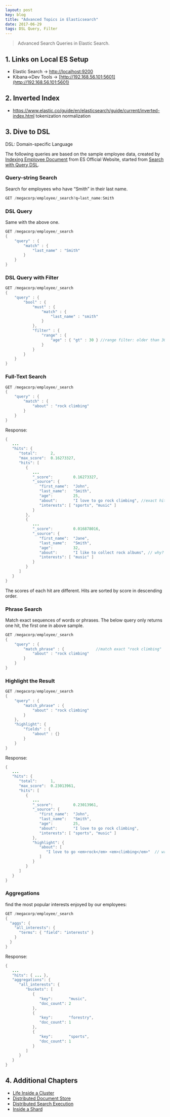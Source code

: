 ```yaml
---
layout: post
key: blog
title: "Advanced Topics in Elasticsearch"
date: 2017-06-29
tags: DSL Query, Filter
---
```


> Advanced Search Queries in Elastic Search.

## 1. Links on Local ES Setup
* Elastic Search -> [http://localhost:9200](http://localhost:9200)
* Kibana->Dev Tools -> [http://192.168.56.101:5601](http://192.168.56.101:5601)

## 2. Inverted Index
* https://www.elastic.co/guide/en/elasticsearch/guide/current/inverted-index.html
tokenization
normalization

## 3. Dive to DSL
DSL: Domain-specific Language

The following queries are based on the sample employee data, created by [Indexing Employee Document](https://www.elastic.co/guide/en/elasticsearch/guide/current/_indexing_employee_documents.html) from ES Official Website, started from [Search with Query DSL](https://www.elastic.co/guide/en/elasticsearch/guide/current/_search_with_query_dsl.html).

### Query-string Search
Search for employees who have “Smith” in their last name.
```javascript
GET /megacorp/employee/_search?q=last_name:Smith
```

### DSL Query
Same with the above one.
```java
GET /megacorp/employee/_search
{
    "query" : {
        "match" : {
            "last_name" : "Smith"
        }
    }
}
```

### DSL Query with Filter
```java
GET /megacorp/employee/_search
{
    "query" : {
        "bool" : {
            "must" : {
                "match" : {
                    "last_name" : "smith"
                }
            },
            "filter" : {
                "range" : {
                    "age" : { "gt" : 30 } //range filter: older than 30
                }
            }
        }
    }
}
```

### Full-Text Search
```java
GET /megacorp/employee/_search
{
    "query" : {
        "match" : {
            "about" : "rock climbing"
        }
    }
}
```

Response:
```java
{
   ...
   "hits": {
      "total":      2,
      "max_score":  0.16273327,
      "hits": [
         {
            ...
            "_score":         0.16273327,
            "_source": {
               "first_name":  "John",
               "last_name":   "Smith",
               "age":         25,
               "about":       "I love to go rock climbing", //exact hit
               "interests": [ "sports", "music" ]
            }
         },
         {
            ...
            "_score":         0.016878016,
            "_source": {
               "first_name":  "Jane",
               "last_name":   "Smith",
               "age":         32,
               "about":       "I like to collect rock albums", // why? rock = rock climbing?
               "interests": [ "music" ]
            }
         }
      ]
   }
}
```
The scores of each hit are different. Hits are sorted by score in descending order.

### Phrase Search
Match exact sequences of words or phrases. The below query only returns one hit, the first one in above sample.
```java
GET /megacorp/employee/_search
{
    "query" : {
        "match_phrase" : {              //match exact "rock climbing"
            "about" : "rock climbing"
        }
    }
}
```

### Highlight the Result
```java
GET /megacorp/employee/_search
{
    "query" : {
        "match_phrase" : {
            "about" : "rock climbing"
        }
    },
    "highlight": {
        "fields" : {
            "about" : {}
        }
    }
}
```

Response:
```java
{
   ...
   "hits": {
      "total":      1,
      "max_score":  0.23013961,
      "hits": [
         {
            ...
            "_score":         0.23013961,
            "_source": {
               "first_name":  "John",
               "last_name":   "Smith",
               "age":         25,
               "about":       "I love to go rock climbing",
               "interests": [ "sports", "music" ]
            },
            "highlight": {
               "about": [
                  "I love to go <em>rock</em> <em>climbing</em>"  // wrapped in <em></em> HTML tags
               ]
            }
         }
      ]
   }
}
```

### Aggregations
find the most popular interests enjoyed by our employees:
```java
GET /megacorp/employee/_search
{
  "aggs": {
    "all_interests": {
      "terms": { "field": "interests" }
    }
  }
}
```

Response:
```java
{
   ...
   "hits": { ... },
   "aggregations": {
      "all_interests": {
         "buckets": [
            {
               "key":       "music",
               "doc_count": 2
            },
            {
               "key":       "forestry",
               "doc_count": 1
            },
            {
               "key":       "sports",
               "doc_count": 1
            }
         ]
      }
   }
}
```

## 4. Additional Chapters
* [Life Inside a Cluster](https://www.elastic.co/guide/en/elasticsearch/guide/current/distributed-cluster.html)
* [Distributed Document Store](https://www.elastic.co/guide/en/elasticsearch/guide/current/distributed-docs.html)
* [Distributed Search Execution](https://www.elastic.co/guide/en/elasticsearch/guide/current/distributed-search.html)
* [Inside a Shard](https://www.elastic.co/guide/en/elasticsearch/guide/current/inside-a-shard.html)
